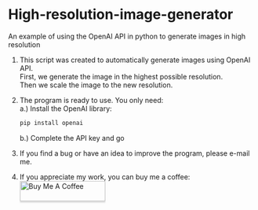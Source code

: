 # High-resolution-image-generator
An example of using the OpenAI API in python to generate images in high resolution

1. This script was created to automatically generate images using OpenAI API. <br />
   First, we generate the image in the highest possible resolution. <br />
   Then we scale the image to the new resolution.


2. The program is ready to use. You only need: <br />
   a.) Install the OpenAI library:<br />
   ```sh
   pip install openai
   ```
   b.) Complete the API key and go 

   
4. If you find a bug or have an idea to improve the program, please e-mail me.


5. If you appreciate my work, you can buy me a coffee: <br />
   <a href="https://www.buymeacoffee.com/kuczera" target="_blank"><img src="https://www.buymeacoffee.com/assets/img/custom_images/orange_img.png" alt="Buy Me A Coffee" style="height: 41px !important;width: 174px !important;box-shadow: 0px 3px 2px 0px rgba(190, 190, 190, 0.5) !important;-webkit-box-shadow: 0px 3px 2px 0px rgba(190, 190, 190, 0.5) !important;" ></a>
 

